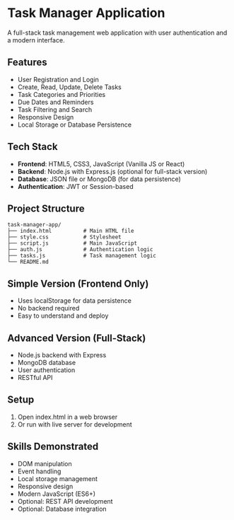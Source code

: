 # Task Manager Application

A full-stack task management web application with user authentication and a modern interface.

## Features
- User Registration and Login
- Create, Read, Update, Delete Tasks
- Task Categories and Priorities
- Due Dates and Reminders
- Task Filtering and Search
- Responsive Design
- Local Storage or Database Persistence

## Tech Stack
- **Frontend**: HTML5, CSS3, JavaScript (Vanilla JS or React)
- **Backend**: Node.js with Express.js (optional for full-stack version)
- **Database**: JSON file or MongoDB (for data persistence)
- **Authentication**: JWT or Session-based

## Project Structure
```
task-manager-app/
├── index.html          # Main HTML file
├── style.css           # Stylesheet
├── script.js           # Main JavaScript
├── auth.js             # Authentication logic
├── tasks.js            # Task management logic
└── README.md
```

## Simple Version (Frontend Only)
- Uses localStorage for data persistence
- No backend required
- Easy to understand and deploy

## Advanced Version (Full-Stack)
- Node.js backend with Express
- MongoDB database
- User authentication
- RESTful API

## Setup
1. Open index.html in a web browser
2. Or run with live server for development

## Skills Demonstrated
- DOM manipulation
- Event handling
- Local storage management
- Responsive design
- Modern JavaScript (ES6+)
- Optional: REST API development
- Optional: Database integration
